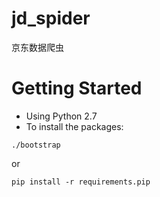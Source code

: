 # jd_spider
京东数据爬虫

# Getting Started
* Using Python 2.7
* To install the packages:
```
./bootstrap
```
or
```
pip install -r requirements.pip
```
